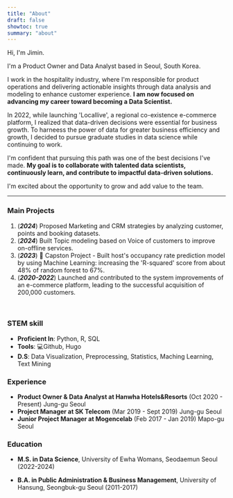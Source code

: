 ```yaml
---
title: "About"
draft: false
showtoc: true
summary: "about"
---
```


Hi, I'm Jimin.

 I'm a Product Owner and Data Analyst based in Seoul, South Korea.

I work in the hospitality industry, where I'm responsible for product operations and delivering actionable insights through data analysis and modeling to enhance customer experience.
**I am now focused on advancing my career toward becoming a Data Scientist.**

In 2022, while launching 'Locallive', a regional co-existence e-commerce platform, I realized that data-driven decisions were essential for business growth.
To harneess the power of data for greater business efficiency and growth, I decided to pursue graduate studies in data science while continuing to work.

I'm confident that pursuing this path was one of the best decisions I've made. **My goal is to collaborate with talented data scientists, continuously learn, and contribute to impactful data-driven solutions.**

I'm excited about the opportunity to grow and add value to the team.

------

### Main Projects

1) (***2024***) Proposed Marketing and CRM strategies by analyzing customer, points and booking datasets.
2) (***2024***) Built Topic modeling based on Voice of customers to improve on-offline services.
3) (***2023***) 📝 Capston Project - Built host's occupancy rate prediction model by using Machine Learning: increasing the 'R-squared' score from about 48% of random forest to 67%.
4) (***2020-2022***) Launched and contributed to the system improvements of an e-commerce platform, leading to the successful acquisition of 200,000 customers.

&nbsp;

### STEM skill 

- **Proficient In**: Python, R, SQL
- **Tools**: 💻Github, Hugo
- **D.S**: Data Visualization, Preprocessing, Statistics, Maching Learning, Text Mining
&nbsp;

### Experience

- **Product Owner & Data Analyst at Hanwha Hotels&Resorts** (Oct 2020 - Present) Jung-gu Seoul
- **Project Manager at SK Telecom** (Mar 2019 - Sept 2019) Jung-gu Seoul
- **Junior Project Manager at Mogencelab** (Feb 2017 - Jan 2019) Mapo-gu Seoul
&nbsp;

### Education

- **M.S. in Data Science**, University of Ewha Womans, Seodaemun Seoul (2022-2024)

- **B.A. in Public Administration & Business Management**, University of Hansung, Seongbuk-gu Seoul (2011-2017) 